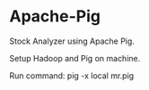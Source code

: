 # Apache-Pig

Stock Analyzer using Apache Pig.

Setup Hadoop and Pig on machine.

Run command: pig -x local mr.pig
